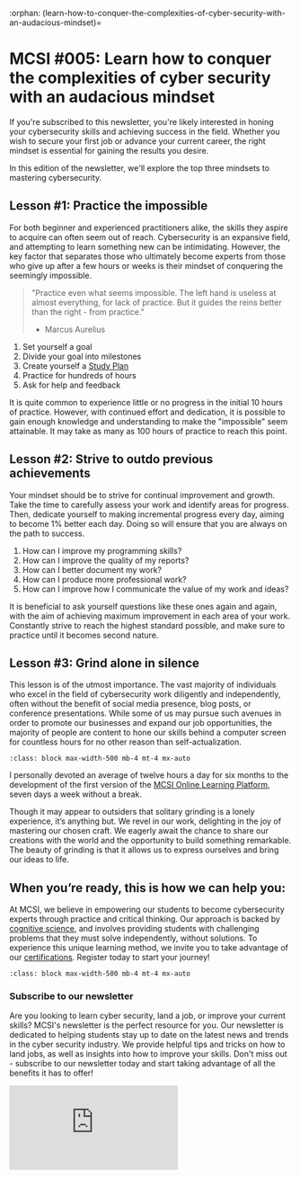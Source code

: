 :orphan:
(learn-how-to-conquer-the-complexities-of-cyber-security-with-an-audacious-mindset)=

# MCSI #005: Learn how to conquer the complexities of cyber security with an audacious mindset

If you're subscribed to this newsletter, you're likely interested in honing your cybersecurity skills and achieving success in the field. Whether you wish to secure your first job or advance your current career, the right mindset is essential for gaining the results you desire.

In this edition of the newsletter, we'll explore the top three mindsets to mastering cybersecurity.

## Lesson #1: Practice the impossible

For both beginner and experienced practitioners alike, the skills they aspire to acquire can often seem out of reach. Cybersecurity is an expansive field, and attempting to learn something new can be intimidating. However, the key factor that separates those who ultimately become experts from those who give up after a few hours or weeks is their mindset of conquering the seemingly impossible.

> "Practice even what seems impossible. The left hand is useless at almost everything, for lack of practice. But it guides the reins better than the right - from practice."
> - Marcus Aurelius

1. Set yourself a goal
2. Divide your goal into milestones
3. Create yourself a [Study Plan](https://library.mosse-institute.com/ways-of-working/study-plan.html)
4. Practice for hundreds of hours
5. Ask for help and feedback

It is quite common to experience little or no progress in the initial 10 hours of practice. However, with continued effort and dedication, it is possible to gain enough knowledge and understanding to make the "impossible" seem attainable. It may take as many as 100 hours of practice to reach this point.

## Lesson #2: Strive to outdo previous achievements

Your mindset should be to strive for continual improvement and growth. Take the time to carefully assess your work and identify areas for progress. Then, dedicate yourself to making incremental progress every day, aiming to become 1% better each day. Doing so will ensure that you are always on the path to success.

1. How can I improve my programming skills?
2. How can I improve the quality of my reports?
3. How can I better document my work?
4. How can I produce more professional work?
5. How can I improve how I communicate the value of my work and ideas?

It is beneficial to ask yourself questions like these ones again and again, with the aim of achieving maximum improvement in each area of your work. Constantly strive to reach the highest standard possible, and make sure to practice until it becomes second nature.

## Lesson #3: Grind alone in silence

This lesson is of the utmost importance. The vast majority of individuals who excel in the field of cybersecurity work diligently and independently, often without the benefit of social media presence, blog posts, or conference presentations. While some of us may pursue such avenues in order to promote our businesses and expand our job opportunities, the majority of people are content to hone our skills behind a computer screen for countless hours for no other reason than self-actualization.

```{thumbnail} ../images/newsletter/2023-005-christopher-vella.png
:class: block max-width-500 mb-4 mt-4 mx-auto
```

I personally devoted an average of twelve hours a day for six months to the development of the first version of the [MCSI Online Learning Platform](https://platform.mosse-institute.com/), seven days a week without a break.

Though it may appear to outsiders that solitary grinding is a lonely experience, it’s anything but. We revel in our work, delighting in the joy of mastering our chosen craft. We eagerly await the chance to share our creations with the world and the opportunity to build something remarkable. The beauty of grinding is that it allows us to express ourselves and bring our ideas to life.

## When you’re ready, this is how we can help you:

At MCSI, we believe in empowering our students to become cybersecurity experts through practice and critical thinking. Our approach is backed by [cognitive science](cognitive-sience-page), and involves providing students with challenging problems that they must solve independently, without solutions. To experience this unique learning method, we invite you to take advantage of our [certifications](https://www.mosse-institute.com/certifications.html). Register today to start your journey!

```{thumbnail} ../images/newsletter/2023-004-musbaudeen-oyedeji.png
:class: block max-width-500 mb-4 mt-4 mx-auto
```

### Subscribe to our newsletter

Are you looking to learn cyber security, land a job, or improve your current skills? MCSI's newsletter is the perfect resource for you. Our newsletter is dedicated to helping students stay up to date on the latest news and trends in the cyber security industry. We provide helpful tips and tricks on how to land jobs, as well as insights into how to improve your skills. Don't miss out - subscribe to our newsletter today and start taking advantage of all the benefits it has to offer!

<iframe src="https://newsletter.mosse-institute.com/embed" style="background:white;" frameborder="0" scrolling="no"></iframe>
